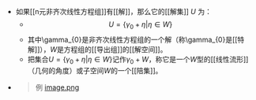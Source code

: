 - 如果[[n元非齐次线性方程组]]有[[解]]，那么它的[[解集]] $U$ 为：
	- $$U=\{\gamma_{0}+\eta|\eta\in W\}$$
	- 其中\gamma_{0}是非齐次线性方程组的一个解（称\gamma_{0}是[[特解]]），$W$是方程组的[[导出组]]的[[解空间]]。
	- 把集合$U=\{\gamma_{0}+\eta|\eta\in W\}$记作$\gamma_0+W$，称它是一个$W$型的[[线性流形]]（几何的角度）或子空间$W$的一个[[陪集]]。
- > 例 [image.png](../assets/image_1692869668674_0.png)